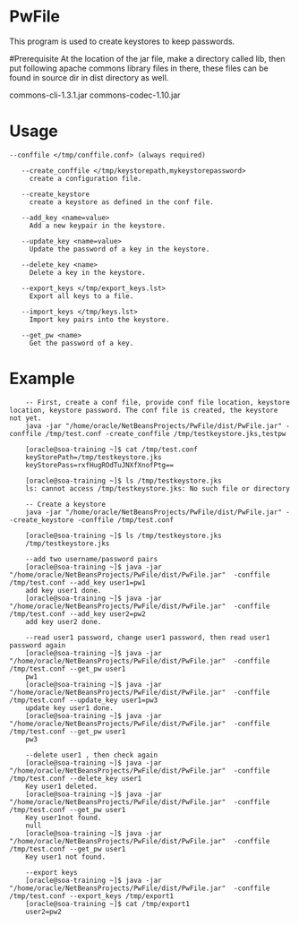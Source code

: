 # PwFile

This program is used to create keystores to keep passwords.

#Prerequisite
At the location of the jar file, make a directory called lib, then put following apache commons library files in there, these files can be found in source dir in dist directory as well.

commons-cli-1.3.1.jar 
commons-codec-1.10.jar

# Usage

    --conffile </tmp/conffile.conf> (always required)

       --create_conffile </tmp/keystorepath,mykeystorepassword>
         create a configuration file.

       --create_keystore
         create a keystore as defined in the conf file.

       --add_key <name=value>
         Add a new keypair in the keystore.

       --update_key <name=value>
         Update the password of a key in the keystore.

       --delete_key <name>
         Delete a key in the keystore.

       --export_keys </tmp/export_keys.lst>
         Export all keys to a file.

       --import_keys </tmp/keys.lst>
         Import key pairs into the keystore.

       --get_pw <name>
         Get the password of a key.

# Example
        -- First, create a conf file, provide conf file location, keystore location, keystore password. The conf file is created, the keystore not yet.
        java -jar "/home/oracle/NetBeansProjects/PwFile/dist/PwFile.jar" -conffile /tmp/test.conf -create_conffile /tmp/testkeystore.jks,testpw
        
        [oracle@soa-training ~]$ cat /tmp/test.conf
        keyStorePath=/tmp/testkeystore.jks
        keyStorePass=rxfHugROdTuJNXfXnofPtg==
        
        [oracle@soa-training ~]$ ls /tmp/testkeystore.jks
        ls: cannot access /tmp/testkeystore.jks: No such file or directory
        
        -- Create a keystore
        java -jar "/home/oracle/NetBeansProjects/PwFile/dist/PwFile.jar" --create_keystore -conffile /tmp/test.conf

        [oracle@soa-training ~]$ ls /tmp/testkeystore.jks
        /tmp/testkeystore.jks
        
        --add two username/password pairs
        [oracle@soa-training ~]$ java -jar "/home/oracle/NetBeansProjects/PwFile/dist/PwFile.jar"  -conffile /tmp/test.conf --add_key user1=pw1
        add key user1 done.
        [oracle@soa-training ~]$ java -jar "/home/oracle/NetBeansProjects/PwFile/dist/PwFile.jar"  -conffile /tmp/test.conf --add_key user2=pw2
        add key user2 done.
        
        --read user1 password, change user1 password, then read user1 password again
        [oracle@soa-training ~]$ java -jar "/home/oracle/NetBeansProjects/PwFile/dist/PwFile.jar"  -conffile /tmp/test.conf --get_pw user1
        pw1
        [oracle@soa-training ~]$ java -jar "/home/oracle/NetBeansProjects/PwFile/dist/PwFile.jar"  -conffile /tmp/test.conf --update_key user1=pw3
        update key user1 done.
        [oracle@soa-training ~]$ java -jar "/home/oracle/NetBeansProjects/PwFile/dist/PwFile.jar"  -conffile /tmp/test.conf --get_pw user1
        pw3
        
        --delete user1 , then check again
        [oracle@soa-training ~]$ java -jar "/home/oracle/NetBeansProjects/PwFile/dist/PwFile.jar"  -conffile /tmp/test.conf --delete_key user1
        Key user1 deleted.
        [oracle@soa-training ~]$ java -jar "/home/oracle/NetBeansProjects/PwFile/dist/PwFile.jar"  -conffile /tmp/test.conf --get_pw user1
        Key user1not found.
        null
        [oracle@soa-training ~]$ java -jar "/home/oracle/NetBeansProjects/PwFile/dist/PwFile.jar"  -conffile /tmp/test.conf --get_pw user1
        Key user1 not found.
        
        --export keys
        [oracle@soa-training ~]$ java -jar "/home/oracle/NetBeansProjects/PwFile/dist/PwFile.jar"  -conffile /tmp/test.conf --export_keys /tmp/export1
        [oracle@soa-training ~]$ cat /tmp/export1
        user2=pw2



        
        


        


